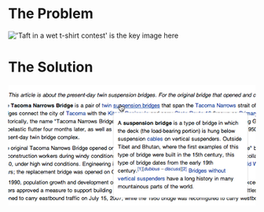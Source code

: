 # The Problem

!['Taft in a wet t-shirt contest' is the key image here](http://xkcd.com/214/)

# The Solution

!['The Solution'](/solution.png)
